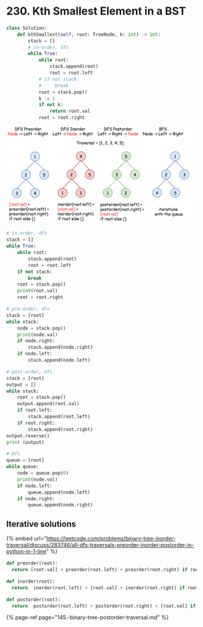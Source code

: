 # 230. Kth Smallest Element in a BST

```python
class Solution:
    def kthSmallest(self, root: TreeNode, k: int) -> int:
        stack = []
        # in-order, dfs
        while True:
            while root:
                stack.append(root)
                root = root.left
            # if not stack:
            #     break
            root = stack.pop()
            k -= 1
            if not k:
                return root.val
            root = root.right
```



![](../../.gitbook/assets/image%20%2820%29%20%281%29.png)

```python
# in-order, dfs
stack = []
while True:
    while root:
        stack.append(root)
        root = root.left
    if not stack:
        break
    root = stack.pop()
    print(root.val)
    root = root.right
```

```python
# pre-order, dfs
stack = [root]
while stack:
    node = stack.pop()
    print(node.val)
    if node.right:
        stack.append(node.right)
    if node.left:
        stack.append(node.left)
```

```python
# post-order, dfs
stack = [root]
output = []
while stack:
    root = stack.pop()
    output.append(root.val)
    if root.left:
        stack.append(root.left)
    if root.right:
        stack.append(root.right)
output.reverse()
print (output)
```

```python
# bfs
queue = [root]
while queue:
    node = queue.pop(0)
    print(node.val)
    if node.left:
        queue.append(node.left)
    if node.right:
        queue.append(node.right)
```

## Iterative solutions

{% embed url="https://leetcode.com/problems/binary-tree-inorder-traversal/discuss/283746/all-dfs-traversals-preorder-inorder-postorder-in-python-in-1-line" %}

```python
def preorder(root):
  return [root.val] + preorder(root.left) + preorder(root.right) if root else []
```

```python
def inorder(root):
  return  inorder(root.left) + [root.val] + inorder(root.right) if root else []
```

```python
def postorder(root):
  return  postorder(root.left) + postorder(root.right) + [root.val] if root else []
```

{% page-ref page="145.-binary-tree-postorder-traversal.md" %}



